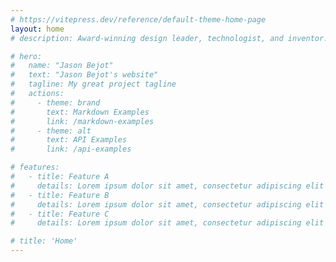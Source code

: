 ```yaml
---
# https://vitepress.dev/reference/default-theme-home-page
layout: home
# description: Award-winning design leader, technologist, and inventor. Expert on Conversational AI & Design.

# hero:
#   name: "Jason Bejot"
#   text: "Jason Bejot's website"
#   tagline: My great project tagline
#   actions:
#     - theme: brand
#       text: Markdown Examples
#       link: /markdown-examples
#     - theme: alt
#       text: API Examples
#       link: /api-examples

# features:
#   - title: Feature A
#     details: Lorem ipsum dolor sit amet, consectetur adipiscing elit
#   - title: Feature B
#     details: Lorem ipsum dolor sit amet, consectetur adipiscing elit
#   - title: Feature C
#     details: Lorem ipsum dolor sit amet, consectetur adipiscing elit

# title: 'Home'
---
```

<script setup>
  import Index from './Index.vue'
</script>

<Index></Index>

<!-- Award-winning design leader, technologist, inventor, and founder. Passionate about the intersection of people & technology, design-driven innovation, and the creative application of emerging technology.

I'm currently open to new work: [hello@jasonbejot.com](mailto:hello@jasonbejot.com)

## Experience
Rocket Mortgage, Amazon, Disney, Ace Metrix, Phenomblue, IndieBooker, SongGrab (founder), Make Believe Studios (co-founder), Orajen, SAIC, USACE

Connect with me on [LinkedIn](https://linkedin.com/in/jasonbejot).

## Projects
I've worked on and led hundreds of projects over my 19 year career. This is just a short list in no particular order:

Rocket Mortgage Generative AI IVR, Rocket Companies Personalization Strategic Initiative, Rocket Companies AI-powered lead generation, Rocket Mortgage AI Vision & Strategic Initiative, Alexa Profile, Alexa Personalization Program, Alexa & Cortana Integration, Disney Enterprise Design System, Alexa Voice PIN, Alexa Voice ID, Alexa Face ID, Disney Filmmaking with Virtual Reality, Disney Non-Linear Storytelling with Augmented Reality

Dive into some of these projects on my [portfolio](./portfolio/index.md).

## Recognition
I've received [15 awards](./awards/index.md) for my work. Here's a few random ones:

## Bio
I'm an executive-level tech innovator with 19 years of professional experience, having worked at Disney, Amazon, and Rocket Companies, and more.

Growing up on a large family farm, I filled my days with immersive storytelling playing RPGs and running D&D campaigns. Once I was in college, I realized I had a talent for understanding how people expected things to work, which led me to gravitate toward HCI.

After spending a few years as an engineering lead I made the switch to experience design. I found a real talent for invention and innovation combining my technical background with the focus on the human experience. As a result I've been elected to innovation councils, received patents and awards, launched innovation programs, and worked directly with C-suite executives at Fortune 500 companies on strategic projects.


At some point I became a musician, playing spacey guitar riffs in The Answer Team. We were based out of Omaha, Nebraska and, when we were active, we toured and recorded two albums. You can check out The Answer Team's music on [Spotify](https://open.spotify.com/artist/3mMaoKi4PaOLhYFdAknELD?si=mci-mk0ASMiM1bro9ey0NA).

I currently live in Atlanta with my partner, [Kt McBratney](https://www.ktmcbratney.com/), and kiddo.

## Skills
Leadership, Innovation, Vision Crafting, Strategy, Direction, Storytelling, Research & Development, Design Thinking, 0-to-1 Delivery, UX Design, Product Design, Conversational Design, Voice Design, Rapid Prototyping

## Press
I know of at least [39 articles](./press/index.md) that cover my work. Here's a random sample:

## Mentorship


## Contact Me
- [hello@jasonbejot.com](mailto:hello@jasonbejot.com)
- [LinkedIn](https://linkedin.com/in/jasonbejot)
- [ADPList](https://adplist.org/mentors/jason-bejot)
- [Medium](https://medium.com/@jasonbejot)
- [X (Twitter)](https://twitter.com/jasonbejot)
- [Github](https://github.com/corpsecouch) -->